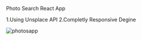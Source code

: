 Photo Search React App

1.Using Unsplace API
2.Completly Responsive Degine


![photosapp](https://user-images.githubusercontent.com/86388189/214383719-44d2cb01-e7b2-4dfe-8768-9246dfbab943.PNG)
